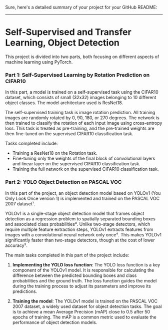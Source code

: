 Sure, here's a detailed summary of your project for your GitHub README:

---

# Self-Supervised and Transfer Learning, Object Detection

This project is divided into two parts, both focusing on different aspects of machine learning using PyTorch.

### Part 1: Self-Supervised Learning by Rotation Prediction on CIFAR10

In this part, a model is trained on a self-supervised task using the CIFAR10 dataset, which consists of small (32x32) images belonging to 10 different object classes. The model architecture used is ResNet18.

The self-supervised training task is image rotation prediction. All training images are randomly rotated by 0, 90, 180, or 270 degrees. The network is then trained to classify the rotation of each input image using cross-entropy loss. This task is treated as pre-training, and the pre-trained weights are then fine-tuned on the supervised CIFAR10 classification task.

Tasks completed include:
- Training a ResNet18 on the Rotation task.
- Fine-tuning only the weights of the final block of convolutional layers and linear layer on the supervised CIFAR10 classification task.
- Training the full network on the supervised CIFAR10 classification task.

### Part 2: YOLO Object Detection on PASCAL VOC

In this part of the project, an object detection model based on YOLOv1 (You Only Look Once version 1) is implemented and trained on the PASCAL VOC 2007 dataset¹.

YOLOv1 is a single-stage object detection model that frames object detection as a regression problem to spatially separated bounding boxes and associated class probabilities³. Unlike two-stage detectors, which require multiple feature extraction steps, YOLOv1 extracts features from images with a convolutional neural network only once⁴. This makes YOLOv1 significantly faster than two-stage detectors, though at the cost of lower accuracy².

The main tasks completed in this part of the project include:

1. **Implementing the YOLO loss function**: The YOLO loss function is a key component of the YOLOv1 model. It is responsible for calculating the difference between the predicted bounding boxes and class probabilities and the ground truth. The loss function guides the model during the training process to adjust its parameters and improve its predictions.

2. **Training the model**: The YOLOv1 model is trained on the PASCAL VOC 2007 dataset, a widely used dataset for object detection tasks. The goal is to achieve a mean Average Precision (mAP) close to 0.5 after 50 epochs of training. The mAP is a common metric used to evaluate the performance of object detection models.
